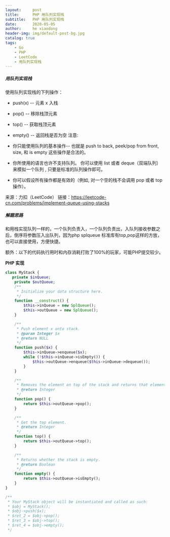 ```yaml
---
layout:     post
title:      PHP 用队列实现栈
subtitle:   PHP 用队列实现栈
date:       2020-05-05
author:     he xiaodong
header-img: img/default-post-bg.jpg
catalog: true
tags:
    - Go
    - PHP
    - LeetCode
    - 用队列实现栈
---
```


##### 用队列实现栈
使用队列实现栈的下列操作：

- push(x) -- 元素 x 入栈
- pop() -- 移除栈顶元素
- top() -- 获取栈顶元素
- empty() -- 返回栈是否为空
注意:

- 你只能使用队列的基本操作-- 也就是 push to back, peek/pop from front, size, 和 is empty 这些操作是合法的。
- 你所使用的语言也许不支持队列。 你可以使用 list 或者 deque（双端队列）来模拟一个队列 , 只要是标准的队列操作即可。
- 你可以假设所有操作都是有效的（例如, 对一个空的栈不会调用 pop 或者 top 操作）。

来源：力扣（LeetCode）
链接：https://leetcode-cn.com/problems/implement-queue-using-stacks

##### 解题思路
和用栈实现队列一样的，一个队列负责入，一个队列负责出，入队列接收参数之后，倒序将参数压入出队列，因为php splqueue 标准库有top,pop这样的方放，也可以直接使用，方便快捷。

额外：以下的代码执行用时和内存消耗打败了100%的玩家，可能PHP提交较少。

**PHP 实现**
```php
class MyStack {
   private $inQueue;
    private $outQueue;
    /**
     * Initialize your data structure here.
     */
    function __construct() {
        $this->inQueue = new SplQueue();
        $this->outQueue = new SplQueue();
    }

    /**
     * Push element x onto stack.
     * @param Integer $x
     * @return NULL
     */
    function push($x) {
        $this->inQueue->enqueue($x);
        while (!$this->inQueue->isEmpty()) {
            $this->outQueue->enqueue($this->inQueue->dequeue());
        }
    }

    /**
     * Removes the element on top of the stack and returns that element.
     * @return Integer
     */
    function pop() {
        return $this->outQueue->pop();
    }

    /**
     * Get the top element.
     * @return Integer
     */
    function top() {
        return $this->outQueue->top();
    }

    /**
     * Returns whether the stack is empty.
     * @return Boolean
     */
    function empty() {
        return $this->outQueue->isEmpty();
    }
}

/**
 * Your MyStack object will be instantiated and called as such:
 * $obj = MyStack();
 * $obj->push($x);
 * $ret_2 = $obj->pop();
 * $ret_3 = $obj->top();
 * $ret_4 = $obj->empty();
 */
```
